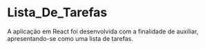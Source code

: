 # Lista_De_Tarefas
A aplicação em React foi desenvolvida com a finalidade de auxiliar, apresentando-se como uma lista de tarefas.
